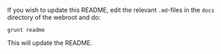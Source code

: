 If you wish to update this README, edit the relevant `.md`-files in the `docs` directory of the webroot and do:

    grunt readme

This will update the README.
